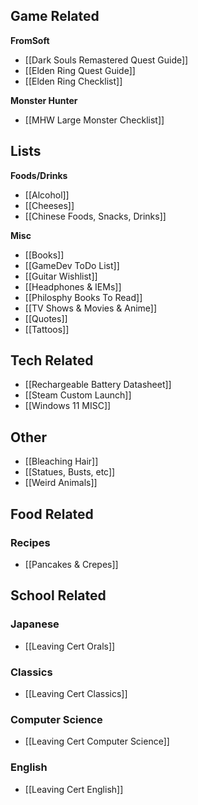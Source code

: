
## Game Related
**FromSoft**
- [[Dark Souls Remastered Quest Guide]]
- [[Elden Ring Quest Guide]]
- [[Elden Ring Checklist]]

**Monster Hunter**
- [[MHW Large Monster Checklist]]

## Lists
**Foods/Drinks**
- [[Alcohol]]
- [[Cheeses]]
- [[Chinese Foods, Snacks, Drinks]]

**Misc**
- [[Books]]
- [[GameDev ToDo List]]
- [[Guitar Wishlist]]
- [[Headphones & IEMs]]
- [[Philosphy Books To Read]]
- [[TV Shows & Movies & Anime]]
- [[Quotes]]
- [[Tattoos]]

## Tech Related
- [[Rechargeable Battery Datasheet]]
- [[Steam Custom Launch]]
- [[Windows 11 MISC]]

## Other

- [[Bleaching Hair]]
- [[Statues, Busts, etc]]
- [[Weird Animals]]

## Food Related
### Recipes
- [[Pancakes & Crepes]]

## School Related
### Japanese
- [[Leaving Cert Orals]]
### Classics
- [[Leaving Cert Classics]]
### Computer Science
- [[Leaving Cert Computer Science]]
### English
- [[Leaving Cert English]]


